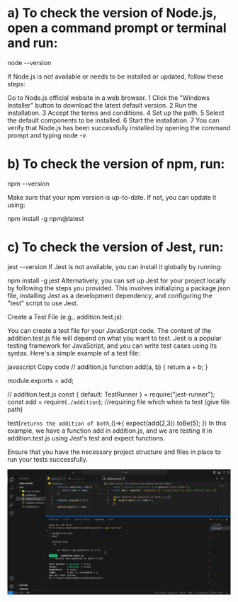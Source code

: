 # a) To check the version of Node.js, open a command prompt or terminal and run:

node --version

If Node.js is not available or needs to be installed or updated, follow these steps:

Go to Node.js official website in a web browser.
1 Click the "Windows Installer" button to download the latest default version.
2 Run the installation.
3 Accept the terms and conditions.
4 Set up the path.
5 Select the default components to be installed.
6 Start the installation.
7 You can verify that Node.js has been successfully installed by opening the command prompt and typing node -v.

# b) To check the version of npm, run:

npm --version

Make sure that your npm version is up-to-date. If not, you can update it using:

npm install -g npm@latest

# c) To check the version of Jest, run:

jest --version
If Jest is not available, you can install it globally by running:

npm install -g jest
Alternatively, you can set up Jest for your project locally by following the steps you provided. This involves initializing a package.json file, installing Jest as a development dependency, and configuring the "test" script to use Jest.

Create a Test File (e.g., addition.test.js):

You can create a test file for your JavaScript code. The content of the addition.test.js file will depend on what you want to test. Jest is a popular testing framework for JavaScript, and you can write test cases using its syntax. Here's a simple example of a test file:

javascript
Copy code
// addition.js
function add(a, b) {
  return a + b;
}

module.exports = add;

// addition.test.js
const { default: TestRunner } = require("jest-runner");
const add = require(`./addition`); //requiring file which when to test (give file path)

test(`returns the addition of both`,()=>{
    expect(add(2,3)).toBe(5);
})
In this example, we have a function add in addition.js, and we are testing it in addition.test.js using Jest's test and expect functions.

Ensure that you have the necessary project structure and files in place to run your tests successfully.

![](/Screenshot%20(176).png)
